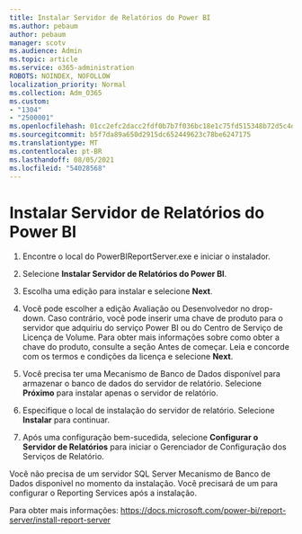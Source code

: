 ```yaml
---
title: Instalar Servidor de Relatórios do Power BI
ms.author: pebaum
author: pebaum
manager: scotv
ms.audience: Admin
ms.topic: article
ms.service: o365-administration
ROBOTS: NOINDEX, NOFOLLOW
localization_priority: Normal
ms.collection: Adm_O365
ms.custom:
- "1304"
- "2500001"
ms.openlocfilehash: 01cc2efc2dacc2fdf0b7b7f036bc18e1c75fd515348b72d5c4dde96949a51a2d
ms.sourcegitcommit: b5f7da89a650d2915dc652449623c78be6247175
ms.translationtype: MT
ms.contentlocale: pt-BR
ms.lasthandoff: 08/05/2021
ms.locfileid: "54028568"
---
```

# <a name="install-power-bi-report-server"></a>Instalar Servidor de Relatórios do Power BI

1. Encontre o local do PowerBIReportServer.exe e iniciar o instalador.

2. Selecione **Instalar Servidor de Relatórios do Power BI**.

3. Escolha uma edição para instalar e selecione **Next**.

4. Você pode escolher a edição Avaliação ou Desenvolvedor no drop-down.  Caso contrário, você pode inserir uma chave de produto para o servidor que adquiriu do serviço Power BI ou do Centro de Serviço de Licença de Volume. Para obter mais informações sobre como obter a chave do produto, consulte a seção Antes de começar. Leia e concorde com os termos e condições da licença e selecione **Next**.

5. Você precisa ter uma Mecanismo de Banco de Dados disponível para armazenar o banco de dados do servidor de relatório. Selecione **Próximo** para instalar apenas o servidor de relatório.

6. Especifique o local de instalação do servidor de relatório. Selecione **Instalar** para continuar.

7. Após uma configuração bem-sucedida, selecione **Configurar o Servidor de Relatórios** para iniciar o Gerenciador de Configuração dos Serviços de Relatório.

Você não precisa de um servidor SQL Server Mecanismo de Banco de Dados disponível no momento da instalação. Você precisará de um para configurar o Reporting Services após a instalação.

Para obter mais informações: https://docs.microsoft.com/power-bi/report-server/install-report-server
